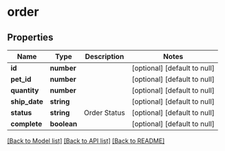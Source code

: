 # order

## Properties
Name | Type | Description | Notes
------------ | ------------- | ------------- | -------------
**id** | **number** |  | [optional] [default to null]
**pet_id** | **number** |  | [optional] [default to null]
**quantity** | **number** |  | [optional] [default to null]
**ship_date** | **string** |  | [optional] [default to null]
**status** | **string** | Order Status | [optional] [default to null]
**complete** | **boolean** |  | [optional] [default to null]

[[Back to Model list]](../README.md#documentation-for-models) [[Back to API list]](../README.md#documentation-for-api-endpoints) [[Back to README]](../README.md)


